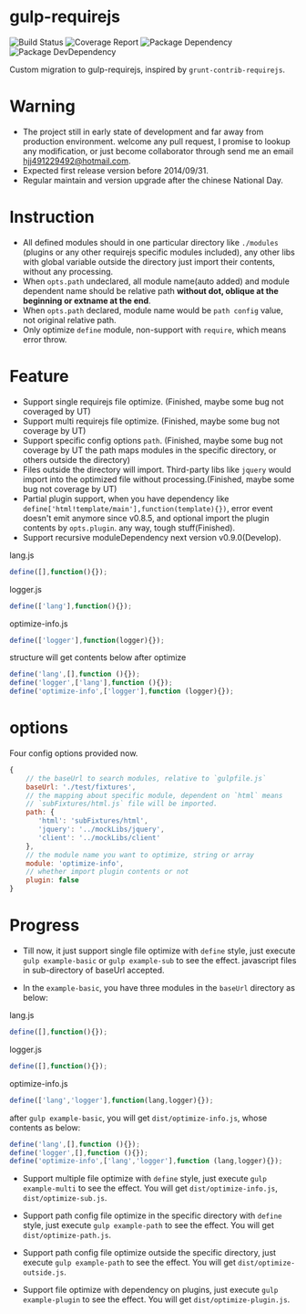 gulp-requirejs
==============
![Build Status](https://img.shields.io/travis/bornkiller/gulp-requirejs/master.svg?style=flat)
![Coverage Report](http://img.shields.io/coveralls/bornkiller/gulp-requirejs.svg?style=flat)
![Package Dependency](https://david-dm.org/bornkiller/gulp-requirejs.svg?style=flat)
![Package DevDependency](https://david-dm.org/bornkiller/gulp-requirejs/dev-status.svg?style=flat)

Custom migration to gulp-requirejs, inspired by `grunt-contrib-requirejs`. 

# Warning
+ The project still in early state of development and far away from production environment.
  welcome any pull request, I promise to lookup any modification, or just become collaborator through
  send me an email hjj491229492@hotmail.com.
+ Expected first release version before 2014/09/31.
+ Regular maintain and version upgrade after the chinese National Day. 

# Instruction
+ All defined modules should in one particular directory like `./modules` (plugins or any other requirejs
  specific modules included), any other libs with global variable outside the directory just import their
  contents, without any processing.
+ When `opts.path` undeclared, all module name(auto added) and module dependent name should be relative 
  path **without dot, oblique at the beginning or extname at the end**. 
+ When `opts.path` declared, module name would be `path config` value, not original relative path. 
+ Only optimize `define` module, non-support with `require`, which means error throw.

# Feature
+ Support single requirejs file optimize. (Finished, maybe some bug not coveraged by UT)
+ Support multi requirejs file optimize. (Finished, maybe some bug not coverage by UT)
+ Support specific config options `path`. (Finished, maybe some bug not coverage by UT
  the path maps modules in the specific directory, or others outside the directory)
+ Files outside the directory will import. Third-party libs like `jquery` would import into the optimized
  file without processing.(Finished, maybe some bug not coverage by UT)
+ Partial plugin support, when you have dependency like `define['html!template/main'],function(template){})`,
  error event doesn't emit anymore since v0.8.5, and optional import the plugin contents by `opts.plugin`. 
  any way, tough stuff(Finished).
+ Support recursive moduleDependency next version v0.9.0(Develop).

lang.js
```javascript
define([],function(){});
```
logger.js
```javascript
define(['lang'],function(){});
```
optimize-info.js
```javascript
define(['logger'],function(logger){});
```
structure will get contents below after optimize
```javascript
define('lang',[],function (){});
define('logger',['lang'],function (){});
define('optimize-info',['logger'],function (logger){});
```
# options
Four config options provided now.
```javascript
{
    // the baseUrl to search modules, relative to `gulpfile.js`
    baseUrl: './test/fixtures',
    // the mapping about specific module, dependent on `html` means 
    // `subFixtures/html.js` file will be imported.
    path: {
       'html': 'subFixtures/html',
       'jquery': '../mockLibs/jquery',
       'client': '../mockLibs/client'
    },
    // the module name you want to optimize, string or array
    module: 'optimize-info',
    // whether import plugin contents or not
    plugin: false
}
```

# Progress
+ Till now, it just support single file optimize with `define` style, just execute `gulp example-basic`
  or `gulp example-sub` to see the effect. javascript files in sub-directory of baseUrl accepted.

+ In the `example-basic`, you have three modules in the `baseUrl` directory as below:

lang.js
```javascript
define([],function(){});
```
logger.js
```javascript
define([],function(){});
```
optimize-info.js
```javascript
define(['lang','logger'],function(lang,logger){});
```

after `gulp example-basic`, you will get `dist/optimize-info.js`, whose contents as below:
```javascript
define('lang',[],function (){});
define('logger',[],function (){});
define('optimize-info',['lang','logger'],function (lang,logger){});
```

+ Support multiple file optimize with `define` style, just execute `gulp example-multi`
  to see the effect. You will get `dist/optimize-info.js`, `dist/optimize-sub.js`.

+ Support path config file optimize in the specific directory with `define` style, just 
  execute `gulp example-path` to see the effect. You will get `dist/optimize-path.js`.

+ Support path config file optimize outside the specific directory, just execute 
  `gulp example-path` to see the effect. You will get `dist/optimize-outside.js`.

+ Support file optimize with dependency on plugins, just execute `gulp example-plugin` 
  to see the effect. You will get `dist/optimize-plugin.js`.